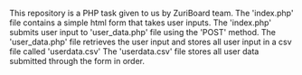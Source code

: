 This repository is a PHP task given to us by ZuriBoard team. 
The 'index.php' file contains a simple html form that takes user inputs. 
The 'index.php' submits user input to 'user_data.php' file using the 'POST' method.
The 'user_data.php' file retrieves the user input and stores all user input in a csv file called 'userdata.csv'
The 'userdata.csv' file stores all user data submitted through the form in order. 
